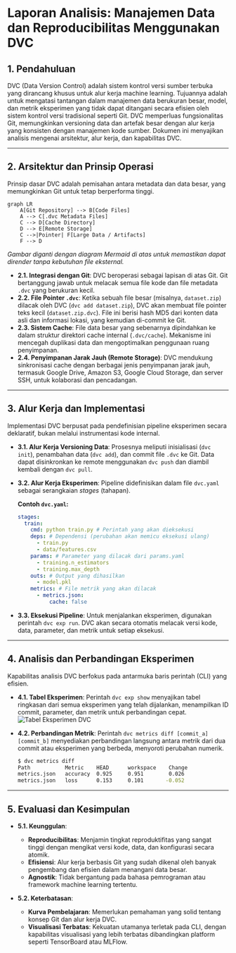 # Laporan Analisis: Manajemen Data dan Reproducibilitas Menggunakan DVC

## 1. Pendahuluan

DVC (Data Version Control) adalah sistem kontrol versi sumber terbuka yang dirancang khusus untuk alur kerja machine learning. Tujuannya adalah untuk mengatasi tantangan dalam manajemen data berukuran besar, model, dan metrik eksperimen yang tidak dapat ditangani secara efisien oleh sistem kontrol versi tradisional seperti Git. DVC memperluas fungsionalitas Git, memungkinkan versioning data dan artefak besar dengan alur kerja yang konsisten dengan manajemen kode sumber. Dokumen ini menyajikan analisis mengenai arsitektur, alur kerja, dan kapabilitas DVC.

---

## 2. Arsitektur dan Prinsip Operasi

Prinsip dasar DVC adalah pemisahan antara metadata dan data besar, yang memungkinkan Git untuk tetap berperforma tinggi.

```mermaid
graph LR
    A[Git Repository] --> B[Code Files]
    A --> C[.dvc Metadata Files]
    C --> D[Cache Directory]
    D --> E[Remote Storage]
    C -->|Pointer| F[Large Data / Artifacts]
    F --> D

```

*Gambar diganti dengan diagram Mermaid di atas untuk memastikan dapat dirender tanpa kebutuhan file eksternal.*

-   **2.1. Integrasi dengan Git**: DVC beroperasi sebagai lapisan di atas Git. Git bertanggung jawab untuk melacak semua file kode dan file metadata `.dvc` yang berukuran kecil.
-   **2.2. File Pointer `.dvc`**: Ketika sebuah file besar (misalnya, `dataset.zip`) dilacak oleh DVC (`dvc add dataset.zip`), DVC akan membuat file pointer teks kecil (`dataset.zip.dvc`). File ini berisi hash MD5 dari konten data asli dan informasi lokasi, yang kemudian di-commit ke Git.
-   **2.3. Sistem Cache**: File data besar yang sebenarnya dipindahkan ke dalam struktur direktori cache internal (`.dvc/cache`). Mekanisme ini mencegah duplikasi data dan mengoptimalkan penggunaan ruang penyimpanan.
-   **2.4. Penyimpanan Jarak Jauh (Remote Storage)**: DVC mendukung sinkronisasi cache dengan berbagai jenis penyimpanan jarak jauh, termasuk Google Drive, Amazon S3, Google Cloud Storage, dan server SSH, untuk kolaborasi dan pencadangan.

---

## 3. Alur Kerja dan Implementasi

Implementasi DVC berpusat pada pendefinisian pipeline eksperimen secara deklaratif, bukan melalui instrumentasi kode internal.

-   **3.1. Alur Kerja Versioning Data**: Prosesnya meliputi inisialisasi (`dvc init`), penambahan data (`dvc add`), dan commit file `.dvc` ke Git. Data dapat disinkronkan ke remote menggunakan `dvc push` dan diambil kembali dengan `dvc pull`.

-   **3.2. Alur Kerja Eksperimen**: Pipeline didefinisikan dalam file `dvc.yaml` sebagai serangkaian *stages* (tahapan).

    **Contoh `dvc.yaml`:**
    ```yaml
    stages:
      train:
        cmd: python train.py # Perintah yang akan dieksekusi
        deps: # Dependensi (perubahan akan memicu eksekusi ulang)
          - train.py
          - data/features.csv
        params: # Parameter yang dilacak dari params.yaml
          - training.n_estimators
          - training.max_depth
        outs: # Output yang dihasilkan
          - model.pkl
        metrics: # File metrik yang akan dilacak
          - metrics.json:
              cache: false
    ```

-   **3.3. Eksekusi Pipeline**: Untuk menjalankan eksperimen, digunakan perintah `dvc exp run`. DVC akan secara otomatis melacak versi kode, data, parameter, dan metrik untuk setiap eksekusi.

---

## 4. Analisis dan Perbandingan Eksperimen

Kapabilitas analisis DVC berfokus pada antarmuka baris perintah (CLI) yang efisien.

-   **4.1. Tabel Eksperimen**: Perintah `dvc exp show` menyajikan tabel ringkasan dari semua eksperimen yang telah dijalankan, menampilkan ID commit, parameter, dan metrik untuk perbandingan cepat.
    ![Tabel Eksperimen DVC](https://dvc.org/img/exp-show-table.png)

-   **4.2. Perbandingan Metrik**: Perintah `dvc metrics diff [commit_a] [commit_b]` menyediakan perbandingan langsung antara metrik dari dua commit atau eksperimen yang berbeda, menyoroti perubahan numerik.

    ```sh
    $ dvc metrics diff
    Path           Metric    HEAD      workspace    Change
    metrics.json   accuracy  0.925     0.951        0.026
    metrics.json   loss      0.153     0.101       -0.052
    ```

---

## 5. Evaluasi dan Kesimpulan

-   **5.1. Keunggulan**:
    -   **Reproducibilitas**: Menjamin tingkat reproduktifitas yang sangat tinggi dengan mengikat versi kode, data, dan konfigurasi secara atomik.
    -   **Efisiensi**: Alur kerja berbasis Git yang sudah dikenal oleh banyak pengembang dan efisien dalam menangani data besar.
    -   **Agnostik**: Tidak bergantung pada bahasa pemrograman atau framework machine learning tertentu.

-   **5.2. Keterbatasan**:
    -   **Kurva Pembelajaran**: Memerlukan pemahaman yang solid tentang konsep Git dan alur kerja DVC.
    -   **Visualisasi Terbatas**: Kekuatan utamanya terletak pada CLI, dengan kapabilitas visualisasi yang lebih terbatas dibandingkan platform seperti TensorBoard atau MLFlow.